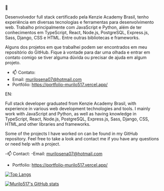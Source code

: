 👋

Desenvolvedor full stack certificado pela Kenzie Academy Brasil, tenho experiência em diversas tecnologias e ferramentas para desenvolvimento web. Trabalho principalmente com JavaScript e Python, além de ter conhecimentos em TypeScript, React, Node.js, PostgreSQL, Express.js, Sass, Django, CSS e HTML. Entre outras bibliotecas e frameworks.

Alguns dos projetos em que trabalhei podem ser encontrados em meu repositório do GitHub. Fique à vontade para dar uma olhada e entrar em contato comigo se tiver alguma dúvida ou precisar de ajuda em algum projeto.


- 📫 Contato:
- Email: murilosena07@hotmail.com
- Portfólio: https://portfolio-murilo517.vercel.app/

EN:

Full stack developer graduated from Kenzie Academy Brasil, with experience in various web development technologies and tools. I mainly work with JavaScript and Python, as well as having knowledge in TypeScript, React, Node.js, PostgreSQL, Express.js, Sass, Django, CSS, HTML,and other libraries and frameworks.

Some of the projects I have worked on can be found in my GitHub repository. Feel free to take a look and contact me if you have any questions or need help with a project.

-📫 Contact:
-Email: murilosena07@hotmail.com
- Portfolio: https://portfolio-murilo517.vercel.app/


[![Top Langs](https://github-readme-stats.vercel.app/api/top-langs/?username=murilo517&layout=compact)](https://github.com/murilo517/github-readme-stats)


[![Murilo517's GitHub stats](https://github-readme-stats.vercel.app/api?username=murilo517&show_icons=true&theme=transparent)](https://github.com/murilo517/github-readme-stats)


